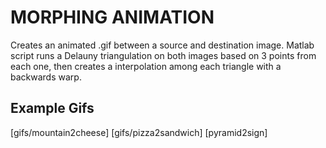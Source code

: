 # MORPHING ANIMATION
Creates an animated .gif between a source and destination image.
Matlab script runs a Delauny triangulation on both images based on 3 points from each one, then creates a interpolation among each triangle with a backwards warp.

## Example Gifs
[gifs/mountain2cheese]
[gifs/pizza2sandwich]
[pyramid2sign]
